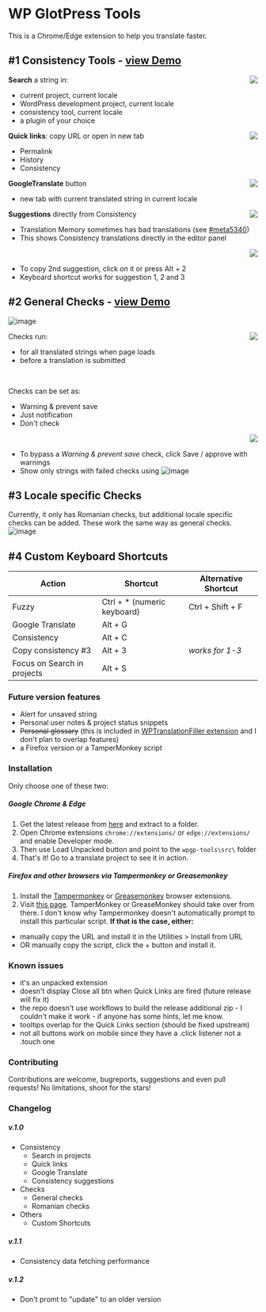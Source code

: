 # WP GlotPress Tools
This is a Chrome/Edge extension to help you translate faster. 

## #1 Consistency Tools - [view Demo](https://youtu.be/Ve9DSOfFBeA) 

<img align="right" src="https://user-images.githubusercontent.com/65488419/117619811-61cdc800-b178-11eb-8754-88d03ca00c09.png">

**Search** a string in:
- current project, current locale
- WordPress development project, current locale
- consistency tool, current locale
- a plugin of your choice

<img align="right" src="https://user-images.githubusercontent.com/65488419/117620318-11a33580-b179-11eb-9968-f1148d58686c.png" >

**Quick links**: copy URL or open in new tab
- Permalink
- History
- Consistency

<img align="right" src="https://user-images.githubusercontent.com/65488419/117621284-203e1c80-b17a-11eb-8a86-26c34f17f1b3.png" >

**GoogleTranslate** button 
- new tab with current translated string in current locale

<img align="right" src="https://user-images.githubusercontent.com/65488419/117621916-c1c56e00-b17a-11eb-9cab-a593532a8e05.png" >

**Suggestions** directly from Consistency
 - Translation Memory sometimes has bad translations (see [#meta5340](https://meta.trac.wordpress.org/ticket/5340))
 - This shows Consistency translations directly in the editor panel

<img align="right" src="https://user-images.githubusercontent.com/65488419/117623006-eec65080-b17b-11eb-94b9-18ec705ed359.png" >
<br>

- To copy 2nd suggestion, click on it or press Alt + 2
- Keyboard shortcut works for suggestion 1, 2 and 3

## #2 General Checks - [view Demo](https://youtu.be/pG92jygfWpY) 
![image](https://user-images.githubusercontent.com/65488419/117623706-c9861200-b17c-11eb-99d6-614d9ab41f91.png)

<img align="right" src="https://user-images.githubusercontent.com/65488419/117624878-14ecf000-b17e-11eb-8b34-c9410e226469.png" >

Checks run:
- for all translated strings when page loads
- before a translation is submitted

<br>

Checks can be set as:
- Warning & prevent save
- Just notification
- Don't check
<img align="right" src="https://user-images.githubusercontent.com/65488419/117626608-f4be3080-b17f-11eb-91a7-fefd621df320.png" >

<br>


- To bypass a *Warning & prevent save* check, click Save / approve with warnings
- Show only strings with failed checks using
  ![image](https://user-images.githubusercontent.com/65488419/117627508-e7ee0c80-b180-11eb-93e2-8c17c27f5bdf.png)

## #3 Locale specific Checks

Currently, it only has Romanian checks, but additional locale specific checks can be added. These work the same way as general checks.
![image](https://user-images.githubusercontent.com/65488419/117628526-f0931280-b181-11eb-942e-7a611bb70e39.png)

## #4 Custom Keyboard Shortcuts

| Action | Shortcut | Alternative Shortcut |
| --- | --- | ---|
| Fuzzy | Ctrl + \* (numeric keyboard) | Ctrl + Shift + F | 
| Google Translate | Alt + G | 
| Consistency | Alt + C | 
| Copy consistency #3 | Alt + 3 | *works for 1-3* |
| Focus on Search in projects | Alt + S | 


### Future version features
- Alert for unsaved string
- Personal user notes & project status snippets
- ~~Personal glossary~~ (this is included in [WPTranslationFiller extension](https://github.com/vibgyj/WPTranslationFiller/) and I don't plan to overlap features)
- a Firefox version or a TamperMonkey script
 
### Installation
Only choose one of these two:

##### Google Chrome & Edge

1. Get the latest release from [here](https://github.com/vlad-timotei/wpgp-tools/releases/latest) and extract to a folder.
2. Open Chrome extensions `chrome://extensions/` or `edge://extensions/` and enable Developer mode.
3. Then use Load Unpacked button and point to the `wpgp-tools\src\` folder
4. That's it! Go to a translate project to see it in action.

##### Firefox and other browsers via Tampermonkey or Greasemonkey

1. Install the [Tampermonkey](http://tampermonkey.net/) or [Greasemonkey](http://www.greasespot.net/) browser extensions.
2. Visit [this page](https://raw.githubusercontent.com/vlad-timotei/wpgp-tools/main/userscript/wpgpt-userscript-main-latest.js). TamperMonkey or GreaseMonkey should take over from there. I don't know why Tampermonkey doesn't automatically prompt to install this particular script.
**If that is the case, either:**
* manually copy the URL and install it in the Utilities > Install from URL 
* OR manually copy the script, click the + button and install it.


### Known issues
- it's an unpacked extension
- doesn't display Close all btn when Quick Links are fired (future release will fix it)
- the repo doesn't use workflows to build the release additional zip - I couldn't make it work - if anyone has some hints, let me know.
- tooltips overlap for the Quick Links section (should be fixed upstream)
- not all buttons work on mobile since they have a .click listener not a .touch one

### Contributing
Contributions are welcome, bugreports, suggestions and even pull requests! No limitations, shoot for the stars!

### Changelog
##### v.1.0
- Consistency
  * Search in projects
  * Quick links
  * Google Translate
  * Consistency suggestions
- Checks
  * General checks
  * Romanian checks
- Others
  * Custom Shortcuts

##### v.1.1
- Consistency data fetching performance 

##### v.1.2
- Don't promt to "update" to an older version
